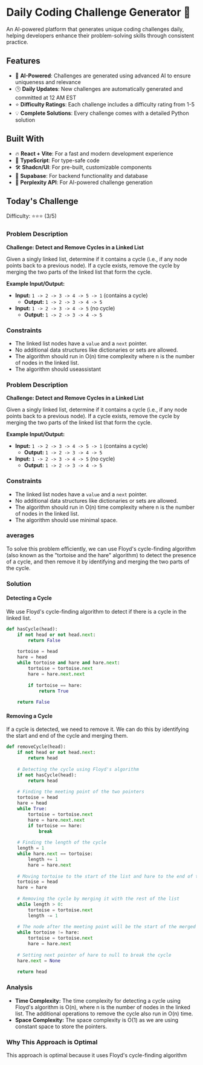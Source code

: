 # Daily Coding Challenge Generator 🚀

An AI-powered platform that generates unique coding challenges daily, helping developers enhance their problem-solving skills through consistent practice.

## Features

- 🤖 **AI-Powered**: Challenges are generated using advanced AI to ensure uniqueness and relevance
- 🕒 **Daily Updates**: New challenges are automatically generated and committed at 12 AM EST
- ⭐ **Difficulty Ratings**: Each challenge includes a difficulty rating from 1-5
- 💡 **Complete Solutions**: Every challenge comes with a detailed Python solution

## Built With

- 🔥 **React + Vite**: For a fast and modern development experience
- 🔷 **TypeScript**: For type-safe code
- 🛠️ **Shadcn/UI**: For pre-built, customizable components
- 🔌 **Supabase**: For backend functionality and database
- 🤖 **Perplexity API**: For AI-powered challenge generation

## Today's Challenge

Difficulty: ⭐⭐⭐ (3/5)

### Problem Description

**Challenge: Detect and Remove Cycles in a Linked List**

Given a singly linked list, determine if it contains a cycle (i.e., if any node points back to a previous node). If a cycle exists, remove the cycle by merging the two parts of the linked list that form the cycle.

**Example Input/Output:**

- **Input:** `1 -> 2 -> 3 -> 4 -> 5 -> 1` (contains a cycle)
  - **Output:** `1 -> 2 -> 3 -> 4 -> 5`
- **Input:** `1 -> 2 -> 3 -> 4 -> 5` (no cycle)
  - **Output:** `1 -> 2 -> 3 -> 4 -> 5`

### Constraints

- The linked list nodes have a `value` and a `next` pointer.
- No additional data structures like dictionaries or sets are allowed.
- The algorithm should run in O(n) time complexity where n is the number of nodes in the linked list.
- The algorithm should useassistant

### Problem Description

**Challenge: Detect and Remove Cycles in a Linked List**

Given a singly linked list, determine if it contains a cycle (i.e., if any node points back to a previous node). If a cycle exists, remove the cycle by merging the two parts of the linked list that form the cycle.

**Example Input/Output:**

- **Input:** `1 -> 2 -> 3 -> 4 -> 5 -> 1` (contains a cycle)
  - **Output:** `1 -> 2 -> 3 -> 4 -> 5`
- **Input:** `1 -> 2 -> 3 -> 4 -> 5` (no cycle)
  - **Output:** `1 -> 2 -> 3 -> 4 -> 5`

### Constraints

- The linked list nodes have a `value` and a `next` pointer.
- No additional data structures like dictionaries or sets are allowed.
- The algorithm should run in O(n) time complexity where n is the number of nodes in the linked list.
- The algorithm should use minimal space.

### averages

To solve this problem efficiently, we can use Floyd's cycle-finding algorithm (also known as the "tortoise and the hare" algorithm) to detect the presence of a cycle, and then remove it by identifying and merging the two parts of the cycle.

### Solution

#### Detecting a Cycle

We use Floyd's cycle-finding algorithm to detect if there is a cycle in the linked list.

```python
def hasCycle(head):
    if not head or not head.next:
        return False
    
    tortoise = head
    hare = head
    while tortoise and hare and hare.next:
        tortoise = tortoise.next
        hare = hare.next.next
        
        if tortoise == hare:
            return True
    
    return False
```

#### Removing a Cycle

If a cycle is detected, we need to remove it. We can do this by identifying the start and end of the cycle and merging them.

```python
def removeCycle(head):
    if not head or not head.next:
        return head
    
    # Detecting the cycle using Floyd's algorithm
    if not hasCycle(head):
        return head
    
    # Finding the meeting point of the two pointers
    tortoise = head
    hare = head
    while True:
        tortoise = tortoise.next
        hare = hare.next.next
        if tortoise == hare:
            break
    
    # Finding the length of the cycle
    length = 1
    while hare.next == tortoise:
        length += 1
        hare = hare.next
    
    # Moving tortoise to the start of the list and hare to the end of the cycle
    tortoise = head
    hare = hare
    
    # Removing the cycle by merging it with the rest of the list
    while length > 0:
        tortoise = tortoise.next
        length -= 1
    
    # The node after the meeting point will be the start of the merged list
    while tortoise != hare:
        tortoise = tortoise.next
        hare = hare.next
    
    # Setting next pointer of hare to null to break the cycle
    hare.next = None
    
    return head
```

### Analysis

- **Time Complexity:** The time complexity for detecting a cycle using Floyd's algorithm is O(n), where n is the number of nodes in the linked list. The additional operations to remove the cycle also run in O(n) time.
- **Space Complexity:** The space complexity is O(1) as we are using constant space to store the pointers.

### Why This Approach is Optimal

This approach is optimal because it uses Floyd's cycle-finding algorithm